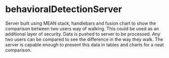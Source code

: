 # behavioralDetectionServer

Server built using MEAN stack, handlebars and fusion chart to show the comparison between two users way of walking.
This could be used as an additional layer of security.
Data is pushed to server to be processed.
Any two users can be compared to see the difference in the way they walk.
The server is capable enough to present this data in tables and charts for a neat comparison.
